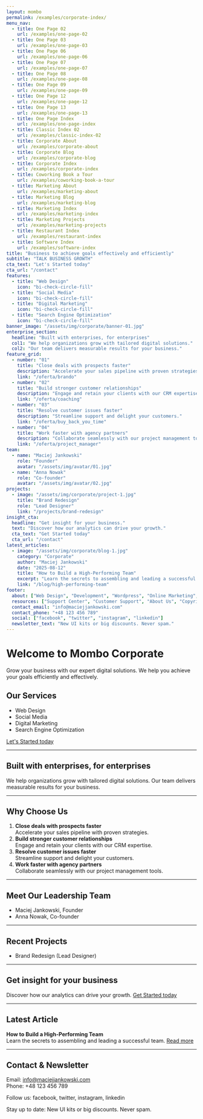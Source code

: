 ```yaml
---
layout: mombo
permalink: /examples/corporate-index/
menu_nav:
  - title: One Page 02
    url: /examples/one-page-02
  - title: One Page 03
    url: /examples/one-page-03
  - title: One Page 06
    url: /examples/one-page-06
  - title: One Page 07
    url: /examples/one-page-07
  - title: One Page 08
    url: /examples/one-page-08
  - title: One Page 09
    url: /examples/one-page-09
  - title: One Page 12
    url: /examples/one-page-12
  - title: One Page 13
    url: /examples/one-page-13
  - title: One Page Index
    url: /examples/one-page-index
  - title: Classic Index 02
    url: /examples/classic-index-02
  - title: Corporate About
    url: /examples/corporate-about
  - title: Corporate Blog
    url: /examples/corporate-blog
  - title: Corporate Index
    url: /examples/corporate-index
  - title: Coworking Book a Tour
    url: /examples/coworking-book-a-tour
  - title: Marketing About
    url: /examples/marketing-about
  - title: Marketing Blog
    url: /examples/marketing-blog
  - title: Marketing Index
    url: /examples/marketing-index
  - title: Marketing Projects
    url: /examples/marketing-projects
  - title: Restaurant Index
    url: /examples/restaurant-index
  - title: Software Index
    url: /examples/software-index
title: "Business to achieve goals effectively and efficiently"
subtitle: "TALK BUSINESS GROWTH"
cta_text: "Let's Started today"
cta_url: "/contact"
features:
  - title: "Web Design"
    icon: "bi-check-circle-fill"
  - title: "Social Media"
    icon: "bi-check-circle-fill"
  - title: "Digital Marketing"
    icon: "bi-check-circle-fill"
  - title: "Search Engine Optimization"
    icon: "bi-check-circle-fill"
banner_image: "/assets/img/corporate/banner-01.jpg"
enterprise_section:
  headline: "Built with enterprises, for enterprises"
  col1: "We help organizations grow with tailored digital solutions."
  col2: "Our team delivers measurable results for your business."
feature_grid:
  - number: "01"
    title: "Close deals with prospects faster"
    description: "Accelerate your sales pipeline with proven strategies."
    link: "/oferta/brando"
  - number: "02"
    title: "Build stronger customer relationships"
    description: "Engage and retain your clients with our CRM expertise."
    link: "/oferta/coaching"
  - number: "03"
    title: "Resolve customer issues faster"
    description: "Streamline support and delight your customers."
    link: "/oferta/buy_back_you_time"
  - number: "04"
    title: "Work faster with agency partners"
    description: "Collaborate seamlessly with our project management tools."
    link: "/oferta/project_manager"
team:
  - name: "Maciej Jankowski"
    role: "Founder"
    avatar: "/assets/img/avatar/01.jpg"
  - name: "Anna Nowak"
    role: "Co-founder"
    avatar: "/assets/img/avatar/02.jpg"
projects:
  - image: "/assets/img/corporate/project-1.jpg"
    title: "Brand Redesign"
    role: "Lead Designer"
    link: "/projects/brand-redesign"
insight_cta:
  headline: "Get insight for your business."
  text: "Discover how our analytics can drive your growth."
  cta_text: "Get Started today"
  cta_url: "/contact"
latest_articles:
  - image: "/assets/img/corporate/blog-1.jpg"
    category: "Corporate"
    author: "Maciej Jankowski"
    date: "2025-08-12"
    title: "How to Build a High-Performing Team"
    excerpt: "Learn the secrets to assembling and leading a successful team."
    link: "/blog/high-performing-team"
footer:
  about: ["Web Design", "Development", "Wordpress", "Online Marketing", "SEO Marketing"]
  resources: ["Support Center", "Customer Support", "About Us", "Copyright", "Popular Campaign"]
  contact_email: "info@maciejjankowski.com"
  contact_phone: "+48 123 456 789"
  social: ["facebook", "twitter", "instagram", "linkedin"]
  newsletter_text: "New UI kits or big discounts. Never spam."
---
```


# Welcome to Mombo Corporate

Grow your business with our expert digital solutions. We help you achieve your goals efficiently and effectively.

## Our Services

- Web Design
- Social Media
- Digital Marketing
- Search Engine Optimization

[Let's Started today](/contact)

---

## Built with enterprises, for enterprises

We help organizations grow with tailored digital solutions. Our team delivers measurable results for your business.

---

## Why Choose Us

1. **Close deals with prospects faster**  
   Accelerate your sales pipeline with proven strategies.
2. **Build stronger customer relationships**  
   Engage and retain your clients with our CRM expertise.
3. **Resolve customer issues faster**  
   Streamline support and delight your customers.
4. **Work faster with agency partners**  
   Collaborate seamlessly with our project management tools.

---

## Meet Our Leadership Team

- Maciej Jankowski, Founder
- Anna Nowak, Co-founder

---

## Recent Projects

- Brand Redesign (Lead Designer)

---

## Get insight for your business

Discover how our analytics can drive your growth. [Get Started today](/examples/contact)

---

## Latest Article

**How to Build a High-Performing Team**  
Learn the secrets to assembling and leading a successful team. [Read more](/examples/blog/high-performing-team)

---

## Contact & Newsletter

Email: info@maciejjankowski.com  
Phone: +48 123 456 789

Follow us: facebook, twitter, instagram, linkedin

Stay up to date: New UI kits or big discounts. Never spam.
